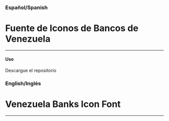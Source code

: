 ### Español/Spanish
# Fuente de Iconos de Bancos de Venezuela
-------------
#### Uso
Descargue el repositorio


### English/Inglés

# Venezuela Banks Icon Font
-------------